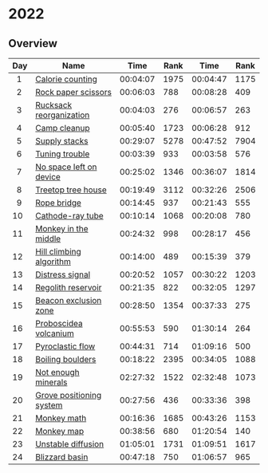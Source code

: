 # 2022

## Overview

| Day           | Name                                                             | Time     | Rank | Time     | Rank |
| ------------- | ---------------------------------------------------------------- | -------- | ---- | -------- | ---- |
| &nbsp;&nbsp;1 | [Calorie counting](https://adventofcode.com/2022/day/1)          | 00:04:07 | 1975 | 00:04:47 | 1175 |
| &nbsp;&nbsp;2 | [Rock paper scissors](https://adventofcode.com/2022/day/2)       | 00:06:03 | 788  | 00:08:28 | 409  |
| &nbsp;&nbsp;3 | [Rucksack reorganization](https://adventofcode.com/2022/day/3)   | 00:04:03 | 276  | 00:06:57 | 263  |
| &nbsp;&nbsp;4 | [Camp cleanup](https://adventofcode.com/2022/day/4)              | 00:05:40 | 1723 | 00:06:28 | 912  |
| &nbsp;&nbsp;5 | [Supply stacks](https://adventofcode.com/2022/day/5)             | 00:29:07 | 5278 | 00:47:52 | 7904 |
| &nbsp;&nbsp;6 | [Tuning trouble](https://adventofcode.com/2022/day/6)            | 00:03:39 | 933  | 00:03:58 | 576  |
| &nbsp;&nbsp;7 | [No space left on device](https://adventofcode.com/2022/day/7)   | 00:25:02 | 1346 | 00:36:07 | 1814 |
| &nbsp;&nbsp;8 | [Treetop tree house](https://adventofcode.com/2022/day/8)        | 00:19:49 | 3112 | 00:32:26 | 2506 |
| &nbsp;&nbsp;9 | [Rope bridge](https://adventofcode.com/2022/day/9)               | 00:14:45 | 937  | 00:21:43 | 555  |
| 10            | [Cathode-ray tube](https://adventofcode.com/2022/day/10)         | 00:10:14 | 1068 | 00:20:08 | 780  |
| 11            | [Monkey in the middle](https://adventofcode.com/2022/day/11)     | 00:24:32 | 998  | 00:28:17 | 456  |
| 12            | [Hill climbing algorithm](https://adventofcode.com/2022/day/12)  | 00:14:00 | 489  | 00:15:39 | 379  |
| 13            | [Distress signal](https://adventofcode.com/2022/day/13)          | 00:20:52 | 1057 | 00:30:22 | 1203 |
| 14            | [Regolith reservoir](https://adventofcode.com/2022/day/14)       | 00:21:35 | 822  | 00:32:05 | 1297 |
| 15            | [Beacon exclusion zone](https://adventofcode.com/2022/day/15)    | 00:28:50 | 1354 | 00:37:33 | 275  |
| 16            | [Proboscidea volcanium](https://adventofcode.com/2022/day/16)    | 00:55:53 | 590  | 01:30:14 | 264  |
| 17            | [Pyroclastic flow](https://adventofcode.com/2022/day/17)         | 00:44:31 | 714  | 01:09:16 | 500  |
| 18            | [Boiling boulders](https://adventofcode.com/2022/day/18)         | 00:18:22 | 2395 | 00:34:05 | 1088 |
| 19            | [Not enough minerals](https://adventofcode.com/2022/day/19)      | 02:27:32 | 1522 | 02:32:48 | 1073 |
| 20            | [Grove positioning system](https://adventofcode.com/2022/day/20) | 00:27:56 | 436  | 00:33:36 | 398  |
| 21            | [Monkey math](https://adventofcode.com/2022/day/21)              | 00:16:36 | 1685 | 00:43:26 | 1153 |
| 22            | [Monkey map](https://adventofcode.com/2022/day/22)               | 00:38:56 | 680  | 01:20:54 | 140  |
| 23            | [Unstable diffusion](https://adventofcode.com/2022/day/23)       | 01:05:01 | 1731 | 01:09:51 | 1617 |
| 24            | [Blizzard basin](https://adventofcode.com/2022/day/24)           | 00:47:18 | 750  | 01:06:57 | 965  |
